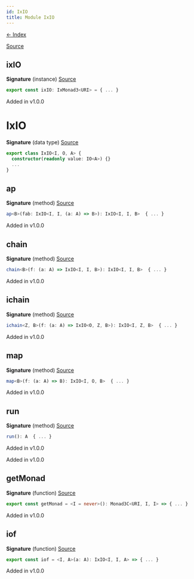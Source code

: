 ```yaml
---
id: IxIO
title: Module IxIO
---
```


[← Index](.)

[Source](https://github.com/gcanti/fp-ts/blob/master/src/IxIO.ts)

## ixIO

**Signature** (instance) [Source](https://github.com/gcanti/fp-ts/blob/master/src/IxIO.ts#L90-L94)

```ts
export const ixIO: IxMonad3<URI> = { ... }
```

Added in v1.0.0

# IxIO

**Signature** (data type) [Source](https://github.com/gcanti/fp-ts/blob/master/src/IxIO.ts#L21-L42)

```ts
export class IxIO<I, O, A> {
  constructor(readonly value: IO<A>) {}
  ...
}
```

## ap

**Signature** (method) [Source](https://github.com/gcanti/fp-ts/blob/master/src/IxIO.ts#L36-L38)

```ts
ap<B>(fab: IxIO<I, I, (a: A) => B>): IxIO<I, I, B>  { ... }
```

Added in v1.0.0

## chain

**Signature** (method) [Source](https://github.com/gcanti/fp-ts/blob/master/src/IxIO.ts#L39-L41)

```ts
chain<B>(f: (a: A) => IxIO<I, I, B>): IxIO<I, I, B>  { ... }
```

Added in v1.0.0

## ichain

**Signature** (method) [Source](https://github.com/gcanti/fp-ts/blob/master/src/IxIO.ts#L30-L32)

```ts
ichain<Z, B>(f: (a: A) => IxIO<O, Z, B>): IxIO<I, Z, B>  { ... }
```

Added in v1.0.0

## map

**Signature** (method) [Source](https://github.com/gcanti/fp-ts/blob/master/src/IxIO.ts#L33-L35)

```ts
map<B>(f: (a: A) => B): IxIO<I, O, B>  { ... }
```

Added in v1.0.0

## run

**Signature** (method) [Source](https://github.com/gcanti/fp-ts/blob/master/src/IxIO.ts#L27-L29)

```ts
run(): A  { ... }
```

Added in v1.0.0

Added in v1.0.0

## getMonad

**Signature** (function) [Source](https://github.com/gcanti/fp-ts/blob/master/src/IxIO.ts#L74-L84)

```ts
export const getMonad = <I = never>(): Monad3C<URI, I, I> => { ... }
```

Added in v1.0.0

## iof

**Signature** (function) [Source](https://github.com/gcanti/fp-ts/blob/master/src/IxIO.ts#L48-L50)

```ts
export const iof = <I, A>(a: A): IxIO<I, I, A> => { ... }
```

Added in v1.0.0

